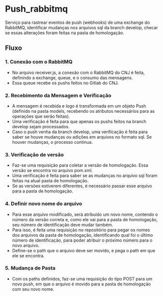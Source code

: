 # Push_rabbitmq

Serviço para rastrear eventos de push (webhooks) de uma exchange do RabbitMQ, identificar mudanças nos arquivos sql da branch develop, checar se essas alterações foram feitas na pasta de homologação.

## Fluxo
### 1. Conexão com o RabbitMQ
* No arquivo receiver.js, a conexão com o RabbitMQ do CNJ é feita, definindo a exchange, queue, e o consumo das mensagens.
* Essa queue recebe os pushs feitos no Gitlab do CNJ.

### 2. Recebimento da Mensagem e Verificação
* A mensagem é recebida e logo é transformada em um objeto Push (definido na pasta models, recebendo os atributos necessários para as operações que serão feitas).
* Uma verificação é feita para que apenas os pushs feitos na branch develop sejam processados.
* Caso o push venha da branch develop, uma verificação é feita para saber se houve mudanças ou adições em arquivos no formato sql. Se houver mudanças, o processo continua.

### 3. Verificação de versão
* Faz-se uma requisição para coletar a versão de homologação. Essa versão se encontra no arquivo pom.xml.
* Uma verificação é feita para saber se as mudanças no arquivo sql foram feitas na atual pasta de homologação.
* Se as versões estiverem diferentes, é necessário passar esse arquivo para a pasta de homologação.

### 4. Definir novo nome do arquivo
* Para esse arquivo modificado, será atribuído um novo nome, contendo o número da versão correta e, como ele vai para a pasta de homologação, seu número de identificação deve mudar também.
* Para isso, é feita uma requisição no repositório para pegar os nomes dos arquivos da pasta de homologação, identificando qual foi o último número de identificação, para poder atribuir o próximo número para o novo arquivo.
* Define-se o path que o arquivo deve ser movido, e pega o path em que ele se encontra. 

### 5. Mudança de Pasta
* Com os paths definidos, faz-se uma requisição do tipo POST para um novo push, em que o arquivo é movido para a pasta de homologação com seu novo nome.